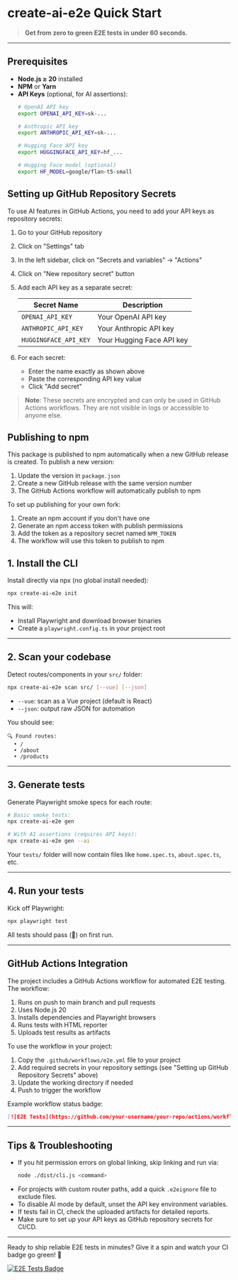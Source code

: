 # create-ai-e2e Quick Start

[//]: # (![Quick Start Demo]&#40;https://asciinema.org/a/123456.svg&#41;)

> **Get from zero to green E2E tests in under 60 seconds.**

---

## Prerequisites

- **Node.js ≥ 20** installed
- **NPM** or **Yarn**
- **API Keys** (optional, for AI assertions):
  ```bash
  # OpenAI API key
  export OPENAI_API_KEY=sk-...
  
  # Anthropic API key
  export ANTHROPIC_API_KEY=sk-...
  
  # Hugging Face API key
  export HUGGINGFACE_API_KEY=hf_...
  
  # Hugging Face model (optional)
  export HF_MODEL=google/flan-t5-small
  ```

## Setting up GitHub Repository Secrets

To use AI features in GitHub Actions, you need to add your API keys as repository secrets:

1. Go to your GitHub repository
2. Click on "Settings" tab
3. In the left sidebar, click on "Secrets and variables" → "Actions"
4. Click on "New repository secret" button
5. Add each API key as a separate secret:

   | Secret Name | Description |
   |------------|-------------|
   | `OPENAI_API_KEY` | Your OpenAI API key |
   | `ANTHROPIC_API_KEY` | Your Anthropic API key |
   | `HUGGINGFACE_API_KEY` | Your Hugging Face API key |

6. For each secret:
   - Enter the name exactly as shown above
   - Paste the corresponding API key value
   - Click "Add secret"

> **Note**: These secrets are encrypted and can only be used in GitHub Actions workflows. They are not visible in logs or accessible to anyone else.

## Publishing to npm

This package is published to npm automatically when a new GitHub release is created. To publish a new version:

1. Update the version in `package.json`
2. Create a new GitHub release with the same version number
3. The GitHub Actions workflow will automatically publish to npm

To set up publishing for your own fork:

1. Create an npm account if you don't have one
2. Generate an npm access token with publish permissions
3. Add the token as a repository secret named `NPM_TOKEN`
4. The workflow will use this token to publish to npm

## 1. Install the CLI

Install directly via npx (no global install needed):

```bash
npx create-ai-e2e init
```

This will:

- Install Playwright and download browser binaries
- Create a `playwright.config.ts` in your project root

---

## 2. Scan your codebase

Detect routes/components in your `src/` folder:

```bash
npx create-ai-e2e scan src/ [--vue] [--json]
```

- `--vue`: scan as a Vue project (default is React)
- `--json`: output raw JSON for automation

You should see:

```
🔍 Found routes:
  • /
  • /about
  • /products
```

---

## 3. Generate tests

Generate Playwright smoke specs for each route:

```bash
# Basic smoke tests:
npx create-ai-e2e gen

# With AI assertions (requires API keys):
npx create-ai-e2e gen --ai
```  

Your `tests/` folder will now contain files like `home.spec.ts`, `about.spec.ts`, etc.

---

## 4. Run your tests

Kick off Playwright:

```bash
npx playwright test
```

All tests should pass (💚) on first run.

---

## GitHub Actions Integration

The project includes a GitHub Actions workflow for automated E2E testing. The workflow:

1. Runs on push to main branch and pull requests
2. Uses Node.js 20
3. Installs dependencies and Playwright browsers
4. Runs tests with HTML reporter
5. Uploads test results as artifacts

To use the workflow in your project:

1. Copy the `.github/workflows/e2e.yml` file to your project
2. Add required secrets in your repository settings (see "Setting up GitHub Repository Secrets" above)
3. Update the working directory if needed
4. Push to trigger the workflow

Example workflow status badge:
```markdown
[![E2E Tests](https://github.com/your-username/your-repo/actions/workflows/e2e.yml/badge.svg)](https://github.com/your-username/your-repo/actions/workflows/e2e.yml)
```

---

## Tips & Troubleshooting

- If you hit permission errors on global linking, skip linking and run via:
  ```bash
  node ./dist/cli.js <command>
  ```
- For projects with custom router paths, add a quick `.e2eignore` file to exclude files.
- To disable AI mode by default, unset the API key environment variables.
- If tests fail in CI, check the uploaded artifacts for detailed reports.
- Make sure to set up your API keys as GitHub repository secrets for CI/CD.

---

Ready to ship reliable E2E tests in minutes? Give it a spin and watch your CI badge go green! 🚀

[![E2E Tests Badge](https://github.com/mikopos/create-ai-e2e/actions/workflows/e2e.yml/badge.svg)](https://github.com/mikopos/create-ai-e2e/actions/workflows/e2e.yml)


